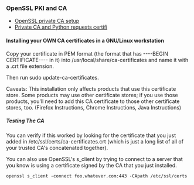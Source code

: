 ### OpenSSL PKI and CA
- [OpenSSL private CA setup](https://jamielinux.com/docs/openssl-certificate-authority/index.html)
- [Private CA and Python requests certifi](https://liuhongjiang.github.io/hexotech/2016/12/23/setup-your-own-ca/)

#### Installing your OWN CA certificates in a GNU/Linux workstation
Copy your certificate in PEM format (the format that has ----BEGIN CERTIFICATE---- in it) into /usr/local/share/ca-certificates and name it with a .crt file extension.

Then run sudo update-ca-certificates.

Caveats: This installation only affects products that use this certificate store. Some products may use other certificate stores; if you use those products, you'll need to add this CA certificate to those other certificate stores, too. (Firefox Instructions, Chrome Instructions, Java Instructions)

##### Testing The CA
You can verify if this worked by looking for the certificate that you just added in /etc/ssl/certs/ca-certificates.crt (which is just a long list of all of your trusted CA's concatenated together).

You can also use OpenSSL's s_client by trying to connect to a server that you know is using a certificate signed by the CA that you just installed.

````
openssl s_client -connect foo.whatever.com:443 -CApath /etc/ssl/certs
````
